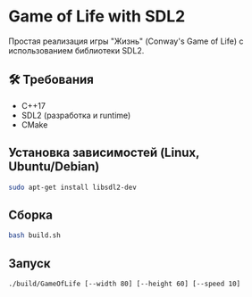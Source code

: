 # Game of Life with SDL2

Простая реализация игры "Жизнь" (Conway's Game of Life) с использованием библиотеки SDL2.

## 🛠 Требования

- C++17
- SDL2 (разработка и runtime)
- CMake

## Установка зависимостей (Linux, Ubuntu/Debian)

```bash
sudo apt-get install libsdl2-dev
```

## Сборка
```bash
bash build.sh
```

## Запуск
```bash
./build/GameOfLife [--width 80] [--height 60] [--speed 10]
```
